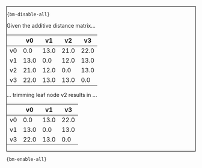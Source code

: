 <div style="border:1px solid black;">

`{bm-disable-all}`

Given the additive distance matrix...

<table>
<thead><tr>
<th></th>
<th>v0</th>
<th>v1</th>
<th>v2</th>
<th>v3</th>
</tr></thead>
<tbody>
<tr>
<td>v0</td>
<td>0.0</td>
<td>13.0</td>
<td>21.0</td>
<td>22.0</td>
</tr>
<tr>
<td>v1</td>
<td>13.0</td>
<td>0.0</td>
<td>12.0</td>
<td>13.0</td>
</tr>
<tr>
<td>v2</td>
<td>21.0</td>
<td>12.0</td>
<td>0.0</td>
<td>13.0</td>
</tr>
<tr>
<td>v3</td>
<td>22.0</td>
<td>13.0</td>
<td>13.0</td>
<td>0.0</td>
</tr>
</tbody>
</table>

... trimming leaf node v2 results in ...

<table>
<thead><tr>
<th></th>
<th>v0</th>
<th>v1</th>
<th>v3</th>
</tr></thead>
<tbody>
<tr>
<td>v0</td>
<td>0.0</td>
<td>13.0</td>
<td>22.0</td>
</tr>
<tr>
<td>v1</td>
<td>13.0</td>
<td>0.0</td>
<td>13.0</td>
</tr>
<tr>
<td>v3</td>
<td>22.0</td>
<td>13.0</td>
<td>0.0</td>
</tr>
</tbody>
</table>

</div>

`{bm-enable-all}`

